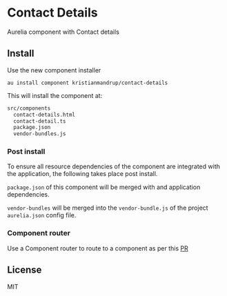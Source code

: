 # Contact Details

Aurelia component with Contact details

## Install

Use the new component installer

`au install component kristianmandrup/contact-details`

This will install the component at:

```bash
src/components
  contact-details.html
  contact-detail.ts
  package.json
  vendor-bundles.js
```

### Post install

To ensure all resource dependencies of the component are integrated with the application, the following takes place post install.

`package.json` of this component will be merged with and application dependencies.

`vendor-bundles` will be merged into the `vendor-bundle.js` of the project `aurelia.json` config file.

### Component router

Use a Component router to route to a component as per this [PR](https://github.com/aurelia/router/pull/381)

## License

MIT